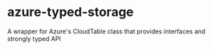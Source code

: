 azure-typed-storage
===================

A wrapper for Azure's CloudTable class that provides interfaces and strongly typed API
